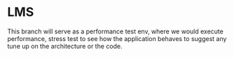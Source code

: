 # LMS
This branch will serve as a performance test env, where we would execute performance, stress test to see how the application behaves to suggest any tune up on the architecture or the code. 
